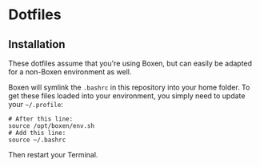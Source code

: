 # Dotfiles

## Installation

These dotfiles assume that you're using Boxen, but can easily be adapted for a non-Boxen environment as well.

Boxen will symlink the `.bashrc` in this repository into your home folder.  To get these files loaded into your environment, you simply need to update your `~/.profile`:

```
# After this line:
source /opt/boxen/env.sh
# Add this line:
source ~/.bashrc
```

Then restart your Terminal.
